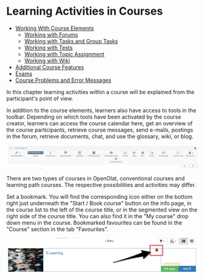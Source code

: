# Learning Activities in Courses

  * [Working With Course Elements](../learningresources/Course_Elements.md)
    * [Working with Forums](../learningresources/Working_with_Forums.md)
    * [Working with Tasks and Group Tasks](../learningresources/Working_with_Tasks_and_Group_Tasks.md)
    * [Working with Tests](../learningresources/Working_with_Tests.md)
    * [Working with Topic Assignment](../learningresources/Working_with_Topic_Assignment.md)
    * [Working with Wiki](../learningresources/Working_with_Wiki.md)
  * [Additional Course Features](../learningresources/Additional_Course_Features.md)
  * [Exams](../learningresources/Exams.md)
  * [Course Problems and Error Messages](../help/Course_Problems_and_Error_Messages.md)

In this chapter learning activities within a course will be explained from the
participant's point of view.

In addition to the course elements, learners also have access to tools in the
toolbar. Depending on which tools have been activated by the course creator,
learners can access the course calendar here, get an overview of the course
participants, retrieve course messages, send e-mails, postings in the forum,
retrieve documents, chat, and use the glossary, wiki, or blog.

![](assets/toolbar_b.png)

  
There are two types of courses in OpenOlat, conventional courses and learning
path courses. The respective possibilities and activities may differ.

Set a bookmark. You will find the corresponding icon either on the bottom
right just underneath the "Start / Book course" button on the info page, in
the course list to the left of the course title, or in the segmented view on
the right side of the course title. You can also find it in the "My course"
drop down menu in the course. Bookmarked favourites can be found in the
"Course" section in the tab "Favourites".

![](assets/bookmark.png)

